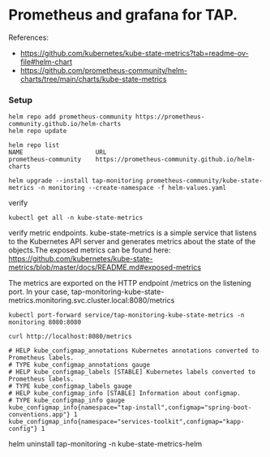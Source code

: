 # Prometheus and grafana for TAP.

References:
- https://github.com/kubernetes/kube-state-metrics?tab=readme-ov-file#helm-chart
- https://github.com/prometheus-community/helm-charts/tree/main/charts/kube-state-metrics



### Setup
```
helm repo add prometheus-community https://prometheus-community.github.io/helm-charts
helm repo update
```

```
helm repo list
NAME                    URL                                               
prometheus-community    https://prometheus-community.github.io/helm-charts

```

```
helm upgrade --install tap-monitoring prometheus-community/kube-state-metrics -n monitoring --create-namespace -f helm-values.yaml
```

verify
```
kubectl get all -n kube-state-metrics

```

verify metric endpoints. kube-state-metrics is a simple service that listens to the Kubernetes API server and generates metrics about the state of the objects.The exposed metrics can be found here:
https://github.com/kubernetes/kube-state-metrics/blob/master/docs/README.md#exposed-metrics

The metrics are exported on the HTTP endpoint /metrics on the listening port.
In your case, tap-monitoring-kube-state-metrics.monitoring.svc.cluster.local:8080/metrics

```
kubectl port-forward service/tap-monitoring-kube-state-metrics -n monitoring 8080:8080
```

```
curl http://localhost:8080/metrics

# HELP kube_configmap_annotations Kubernetes annotations converted to Prometheus labels.
# TYPE kube_configmap_annotations gauge
# HELP kube_configmap_labels [STABLE] Kubernetes labels converted to Prometheus labels.
# TYPE kube_configmap_labels gauge
# HELP kube_configmap_info [STABLE] Information about configmap.
# TYPE kube_configmap_info gauge
kube_configmap_info{namespace="tap-install",configmap="spring-boot-conventions.app"} 1
kube_configmap_info{namespace="services-toolkit",configmap="kapp-config"} 1

```


helm uninstall  tap-monitoring -n kube-state-metrics-helm


